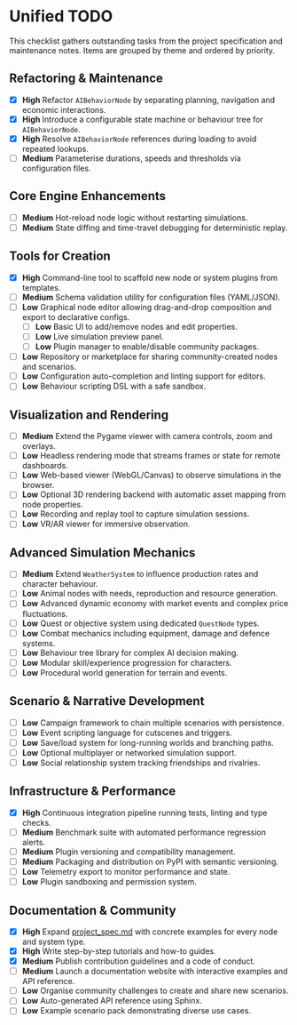 # Unified TODO

This checklist gathers outstanding tasks from the project specification and maintenance notes. Items are grouped by theme and ordered by priority.

## Refactoring & Maintenance
- [x] **High** Refactor `AIBehaviorNode` by separating planning, navigation and economic interactions.
- [x] **High** Introduce a configurable state machine or behaviour tree for `AIBehaviorNode`.
- [x] **High** Resolve `AIBehaviorNode` references during loading to avoid repeated lookups.
- [ ] **Medium** Parameterise durations, speeds and thresholds via configuration files.

## Core Engine Enhancements
- [ ] **Medium** Hot-reload node logic without restarting simulations.
- [ ] **Medium** State diffing and time-travel debugging for deterministic replay.

## Tools for Creation
- [x] **High** Command-line tool to scaffold new node or system plugins from templates.
- [ ] **Medium** Schema validation utility for configuration files (YAML/JSON).
- [ ] **Low** Graphical node editor allowing drag-and-drop composition and export to declarative configs.
    - [ ] **Low** Basic UI to add/remove nodes and edit properties.
    - [ ] **Low** Live simulation preview panel.
    - [ ] **Low** Plugin manager to enable/disable community packages.
- [ ] **Low** Repository or marketplace for sharing community-created nodes and scenarios.
- [ ] **Low** Configuration auto-completion and linting support for editors.
- [ ] **Low** Behaviour scripting DSL with a safe sandbox.

## Visualization and Rendering
- [ ] **Medium** Extend the Pygame viewer with camera controls, zoom and overlays.
- [ ] **Low** Headless rendering mode that streams frames or state for remote dashboards.
- [ ] **Low** Web-based viewer (WebGL/Canvas) to observe simulations in the browser.
- [ ] **Low** Optional 3D rendering backend with automatic asset mapping from node properties.
- [ ] **Low** Recording and replay tool to capture simulation sessions.
- [ ] **Low** VR/AR viewer for immersive observation.

## Advanced Simulation Mechanics
- [ ] **Medium** Extend `WeatherSystem` to influence production rates and character behaviour.
- [ ] **Low** Animal nodes with needs, reproduction and resource generation.
- [ ] **Low** Advanced dynamic economy with market events and complex price fluctuations.
- [ ] **Low** Quest or objective system using dedicated `QuestNode` types.
- [ ] **Low** Combat mechanics including equipment, damage and defence systems.
- [ ] **Low** Behaviour tree library for complex AI decision making.
- [ ] **Low** Modular skill/experience progression for characters.
- [ ] **Low** Procedural world generation for terrain and events.

## Scenario & Narrative Development
- [ ] **Low** Campaign framework to chain multiple scenarios with persistence.
- [ ] **Low** Event scripting language for cutscenes and triggers.
- [ ] **Low** Save/load system for long-running worlds and branching paths.
- [ ] **Low** Optional multiplayer or networked simulation support.
- [ ] **Low** Social relationship system tracking friendships and rivalries.

## Infrastructure & Performance
- [x] **High** Continuous integration pipeline running tests, linting and type checks.
- [ ] **Medium** Benchmark suite with automated performance regression alerts.
- [ ] **Medium** Plugin versioning and compatibility management.
- [ ] **Medium** Packaging and distribution on PyPI with semantic versioning.
- [ ] **Low** Telemetry export to monitor performance and state.
- [ ] **Low** Plugin sandboxing and permission system.

## Documentation & Community
- [x] **High** Expand [project_spec.md](../specs/project_spec.md) with concrete examples for every node and system type.
- [x] **High** Write step-by-step tutorials and how-to guides.
- [x] **Medium** Publish contribution guidelines and a code of conduct.
- [ ] **Medium** Launch a documentation website with interactive examples and API reference.
- [ ] **Low** Organise community challenges to create and share new scenarios.
- [ ] **Low** Auto-generated API reference using Sphinx.
- [ ] **Low** Example scenario pack demonstrating diverse use cases.
